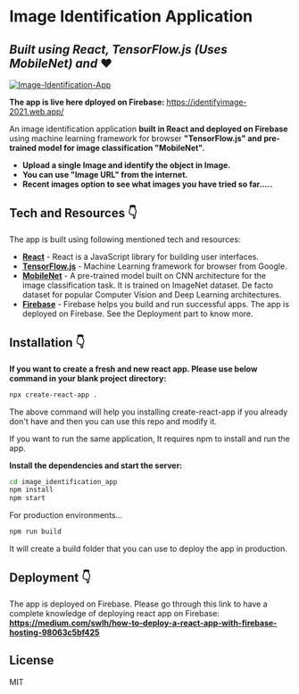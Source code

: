 # Image Identification Application
## _Built using React, TensorFlow.js (Uses MobileNet) and_ ❤️ 
<a href="https://ibb.co/RSqWdwk"><img src="https://i.ibb.co/rtVJNrR/Image-Identification-App.png" alt="Image-Identification-App" border="0"></a>


**The app is live here dployed on Firebase:** https://identifyimage-2021.web.app/

An image identification application **built in React and deployed on Firebase** using machine learning framework for browser **"TensorFlow.js" and pre-trained model for image classification "MobileNet".**

- **Upload a single Image and identify the object in Image.**
- **You can use "Image URL" from the internet.**
- **Recent images option to see what images you have tried so far.....**


## Tech and Resources 👇

The app is built using following mentioned tech and resources:

- **[React](https://reactjs.org/docs/getting-started.html)** - React is a JavaScript library for building user interfaces.
- **[TensorFlow.js](https://www.tensorflow.org/js)** - Machine Learning framework for browser from Google.
- **[MobileNet](https://www.tensorflow.org/api_docs/python/tf/keras/applications/MobileNet)** - A pre-trained model built on CNN architecture for the image classification task. It is trained on ImageNet dataset. De facto dataset for popular Computer Vision and Deep Learning architectures.
- **[Firebase](https://firebase.google.com/)** - Firebase helps you build and run successful apps. The app is deployed on Firebase. See the Deployment part to know more.

## Installation 👇

**If you want to create a fresh and new react app. Please use below command in your blank project directory:**

```sh
npx create-react-app .
```
The above command will help you installing create-react-app if you already don't have and then you can use this repo and modify it.

If you want to run the same application, It requires npm to install and run the app.

**Install the dependencies and start the server:**

```sh
cd image_identification_app
npm install 
npm start
```

For production environments...

```sh
npm run build
```
It will create a build folder that you can use to deploy the app in production. 


## Deployment 👇

The app is deployed on Firebase.
Please go through this link to have a complete knowledge of deploying react app on Firebase: 
**https://medium.com/swlh/how-to-deploy-a-react-app-with-firebase-hosting-98063c5bf425**






## License

MIT




